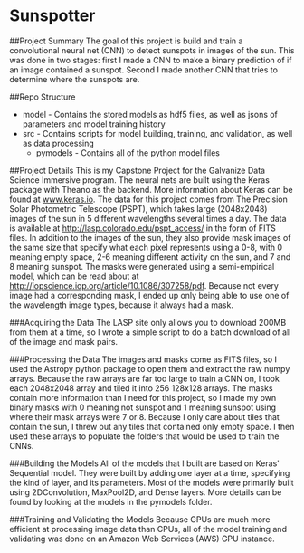 # Sunspotter

##Project Summary
The goal of this project is build and train a convolutional neural net (CNN) to detect sunspots in images of the sun. This was done in two stages: first I made a CNN to make a binary prediction of if an image contained a sunspot. Second I made another CNN that tries to determine where the sunspots are.

##Repo Structure
* model - Contains the stored models as hdf5 files, as well as jsons of parameters and model training history
* src - Contains scripts for model building, training, and validation, as well as data processing
  * pymodels - Contains all of the python model files


##Project Details
This is my Capstone Project for the Galvanize Data Science Immersive program. The neural nets are built using the Keras package with Theano as the backend. More information about Keras can be found at www.keras.io. The data for this project comes from The Precision Solar Photometric Telescope (PSPT), which takes large (2048x2048) images of the sun in 5 different wavelengths several times a day. The data is available at http://lasp.colorado.edu/pspt_access/ in the form of FITS files. In addition to the images of the sun, they also provide mask images of the same size that specify what each pixel represents using a 0-8, with 0 meaning empty space, 2-6 meaning different activity on the sun, and 7 and 8 meaning sunspot. The masks were generated using a semi-empirical model, which can be read about at http://iopscience.iop.org/article/10.1086/307258/pdf. Because not every image had a corresponding mask, I ended up only being able to use one of the wavelength image types, because it always had a mask.

###Acquiring the Data
The LASP site only allows you to download 200MB from them at a time, so I wrote a simple script to do a batch download of all of the image and mask pairs.

###Processing the Data
The images and masks come as FITS files, so I used the Astropy python package to open them and extract the raw numpy arrays. Because the raw arrays are far too large to train a CNN on, I took each 2048x2048 array and tiled it into 256 128x128 arrays. The masks contain more information than I need for this project, so I made my own binary masks with 0 meaning not sunspot and 1 meaning sunspot using where their mask arrays were 7 or 8. Because I only care about tiles that contain the sun, I threw out any tiles that contained only empty space. I then used these arrays to populate the folders that would be used to train the CNNs.

###Building the Models
All of the models that I built are based on Keras' Sequential model. They were built by adding one layer at a time, specifying the kind of layer, and its parameters. Most of the models were primarily built using 2DConvolution, MaxPool2D, and Dense layers. More details can be found by looking at the models in the pymodels folder.

###Training and Validating the Models
Because GPUs are much more efficient at processing image data than CPUs, all of the model training and validating was done on an Amazon Web Services (AWS) GPU instance. 
